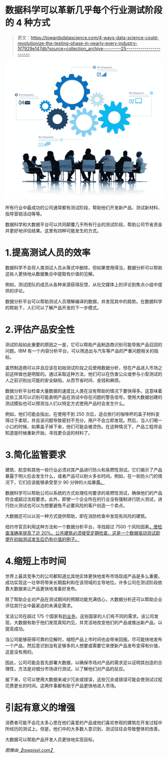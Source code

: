 # 数据科学可以革新几乎每个行业测试阶段的 4 种方式

> 原文：<https://towardsdatascience.com/4-ways-data-science-could-revolutionize-the-testing-phase-in-nearly-every-industry-5f7929e147db?source=collection_archive---------25----------------------->

![](img/5121de215d1a2002bbd3f9850bf39154.png)

所有行业中最成功的公司通常都有测试阶段，帮助他们开发新产品、测试新材料、指导营销活动等等。

数据科学和大数据平台可以共同颠覆几乎所有行业的测试阶段，帮助公司节省资金并更好地评估结果。这里有四种可能发生的方式。

# 1.提高测试人员的效率

数据科学不会将人类测试人员从等式中删除，但如果使用得当，数据分析可以帮助这些人更快地从数据集合中提取有价值的见解。

例如，测试团队的成员从各种来源获得反馈，从社交媒体上的评论到焦点小组中提供的评论。

数据分析平台可以帮助测试人员理解编译的数据，并发现其中的趋势。在数据科学的帮助下，人们可以了解产品开发的下一步模式。

# 2.评估产品安全性

测试阶段如此重要的原因之一是，它可以帮助产品制造商识别可能导致产品召回的问题。IBM 有一个内容分析平台，可以筛选出与汽车等产品的严重问题相关的指标。

虽然制造商可以并且应该在初始测试阶段之后使用数据分析，但在产品进入市场之前这样做也是明智的。通过采取这种方法，他们可以在伤害公众或参与小型测试的人之前识别出可能的安全缺陷，从而节省时间、金钱和麻烦。

数据分析平台检查大量数据的速度比人类在没有帮助的情况下要快得多。这意味着这些工具可以识别可能表明产品在测试中存在问题的警告信号。使用大数据创建的测试模拟也可以预测当人们以特定方式使用产品时会发生什么。

例如，他们可能会指出，在使用不到 250 次后，适合旅行的咖啡杯的盖子材料变得过于柔软，并且该问题导致密封不充分，用户不会立即发现。然后，当人们喝一小口的时候，如果盖子掉下来，他们可能会被烫伤。在这种情况下，产品工程师会知道是时候重新开始，寻找更合适的材料了。

# 3.简化监管要求

建筑、航空和其他一些行业必须对其产品进行防火和易燃性测试。它们揭示了产品暴露于明火后会发生什么，或者产品可以耐火多长时间。例如，在一些防火门的情况下，它们应该能够承受至少 90 分钟的火焰暴露[。](https://www.vteclabs.com/blog/fire-flammability-testing-essential/)

数据科学可以帮助公司以系统的方式处理任何要求的易燃性测试，确保他们的产品符合或超过法规要求。此外，即使一个企业所在的行业没有强制进行防火测试，进行防火测试也可以为想要避免不必要风险的客户创造一个卖点。

大数据还可以以另一种方式提供帮助，即在消防检查中发现有风险的建筑。

纽约市官员利用这种方法和一个数据分析平台，寻找超过 7500 个风险因素[，使检查准确率提高了近 20%。公共建筑必须接受定期检查，这是一个数据驱动测试即使在初始测试发生后仍有价值的例子。](https://apolitical.co/solution_article/new-york-city-saving-lives-predicting-fires-will-break/)

# 4.缩短上市时间

世界上最具竞争力的公司都知道比其他实体更快地发布市场现成产品是多么重要。成功实现这一壮举将带来长期盈利和在该领域的主导地位。许多公司在测试阶段依靠大数据来让产品更快地准备好发布。

除了帮助企业对产品在测试期间的预期功能充满信心，大数据分析还可以帮助企业评估其行业中最紧迫的未满足需求。

宝洁公司在超过 175 个国家有[的业务](https://www.oracle.com/customers/pandg-7-big-data.html)，这些国家的人们有不同的需求。该公司发现，大数据有助于他们发现真知灼见，并灵活地改变他们的产品或推出新产品，以提高成功。

当公司能够获得可靠的见解时，缩短产品上市时间也会带来回报。尽可能快地发布一个产品，然后意识到没有足够多的人想要或需要它来使新产品发布变得有价值，这是没有用的。

因此，公司可能会首先部署大数据，以确保市场对产品的需求足以证明其创造的合理性，方法是对细分市场进行测试，以了解他们对产品的反应。

接下来，它可以使用大数据来减少冗余或错误，这些冗余或错误可能会使测试过程花费更长的时间。这两件事都有助于产品更快地进入市场。

# 引起有意义的增强

消费者可能不会花太多心思在他们喜爱的产品或他们喜欢参观的建筑在开发过程中所经历的测试上。但是，他们中的大多数人意识到，测试往往会导致整体的改善。

大数据可以帮助产品开发人员更快地实现目标。

*图像由*[*【rawpixel.com】*](http://rawpixel.com/)